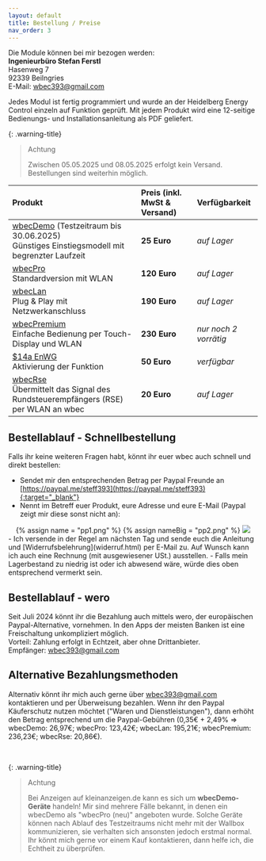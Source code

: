 ```yaml
---
layout: default
title: Bestellung / Preise
nav_order: 3
---
```


Die Module können bei mir bezogen werden:  
**Ingenieurbüro Stefan Ferstl**  
Hasenweg 7  
92339 Beilngries  
E-Mail: [wbec393@gmail.com](mailto:wbec393@gmail.com)

Jedes Modul ist fertig programmiert und wurde an der Heidelberg Energy Control einzeln auf Funktion geprüft. Mit jedem Produkt wird eine 12-seitige Bedienungs- und Installationsanleitung als PDF geliefert.  

{: .warning-title}
> Achtung
> 
> Zwischen 05.05.2025 und 08.05.2025 erfolgt kein Versand. Bestellungen sind weiterhin möglich.  

|Produkt |Preis (inkl. MwSt & Versand) |Verfügbarkeit |
|:-------|:----------------------------|:-------------|
|[wbecDemo](products\wbecDemo.html) (Testzeitraum bis 30.06.2025) <br>Günstiges Einstiegsmodell mit begrenzter Laufzeit | **25 Euro** | *auf Lager* |
|[wbecPro](products\wbecPro.html) <br>Standardversion mit WLAN                              | **120 Euro** | *auf Lager* |
|[wbecLan](products\wbecLan.html) <br>Plug & Play mit Netzwerkanschluss                     | **190 Euro** | *auf Lager* |
|[wbecPremium](products\wbecPremium.html) <br>Einfache Bedienung per Touch-Display und WLAN | **230 Euro** | *nur noch 2 vorrätig* |
|[$14a EnWG](enwg.html) <br>Aktivierung der Funktion | **50 Euro** | *verfügbar* |
|[wbecRse](products\wbecRse.html) <br>Übermittelt das Signal des Rundsteuerempfängers (RSE) per WLAN an wbec | **20 Euro** | *auf Lager* |

## Bestellablauf - Schnellbestellung
Falls ihr keine weiteren Fragen habt, könnt ihr euer wbec auch schnell und direkt bestellen:
- Sendet mir den entsprechenden Betrag per Paypal Freunde an [https://paypal.me/steff393](https://paypal.me/steff393){:target="_blank"}
- Nennt im Betreff euer Produkt, eure Adresse und eure E-Mail (Paypal zeigt mir diese sonst nicht an):
<center>
{% assign name    = "pp1.png" %}
{% assign nameBig = "pp2.png" %}
<a href="{{ site.url }}{{ site.imgUrl }}{{ nameBig }}"><img src="{{ site.url }}{{ site.imgUrl }}{{ name }}" width="{{ site.imgSize }}"></a>
</center>  
- Ich versende in der Regel am nächsten Tag und sende euch die Anleitung und [Widerrufsbelehrung](widerruf.html) per E-Mail zu. Auf Wunsch kann ich auch eine Rechnung (mit ausgewiesener USt.) ausstellen.
- Falls mein Lagerbestand zu niedrig ist oder ich abwesend wäre, würde dies oben entsprechend vermerkt sein. 

## Bestellablauf - wero
Seit Juli 2024 könnt ihr die Bezahlung auch mittels wero, der europäischen Paypal-Alternative, vornehmen. In den Apps der meisten Banken ist eine Freischaltung unkompliziert möglich.   
Vorteil: Zahlung erfolgt in Echtzeit, aber ohne Drittanbieter.  
Empfänger: wbec393@gmail.com  

## Alternative Bezahlungsmethoden
Alternativ könnt ihr mich auch gerne über [wbec393@gmail.com](mailto:wbec393@gmail.com) kontaktieren und per Überweisung bezahlen. Wenn ihr den Paypal Käuferschutz nutzen möchtet ("Waren und Dienstleistungen"), dann erhöht den Betrag entsprechend um die Paypal-Gebühren (0,35€ + 2,49% => wbecDemo: 26,97€; wbecPro: 123,42€; wbecLan: 195,21€; wbecPremium: 236,23€; wbecRse: 20,86€).  

<br>

{: .warning-title}
> Achtung
> 
> Bei Anzeigen auf kleinanzeigen.de kann es sich um **wbecDemo-Geräte** handeln! Mir sind mehrere Fälle bekannt, in denen ein wbecDemo als "wbecPro (neu)" angeboten wurde. Solche Geräte können nach Ablauf des Testzeitraums nicht mehr mit der Wallbox kommunizieren, sie verhalten sich ansonsten jedoch erstmal normal.    
> Ihr könnt mich gerne vor einem Kauf kontaktieren, dann helfe ich, die Echtheit zu überprüfen.  
